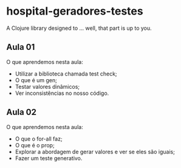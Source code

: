 # hospital-geradores-testes

A Clojure library designed to ... well, that part is up to you.

## Aula 01
O que aprendemos nesta aula:

- Utilizar a biblioteca chamada test check;
- O que é um gen;
- Testar valores dinâmicos;
- Ver inconsistências no nosso código.

## Aula 02

O que aprendemos nesta aula:

- O que o for-all faz;
- O que é o prop;
- Explorar a abordagem de gerar valores e ver se eles são iguais;
- Fazer um teste generativo.
